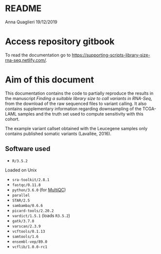 README
================
Anna Quaglieri
19/12/2019

# Access repository gitbook

To read the documentation go to
<https://supporting-scripts-library-size-rna-seq.netlify.com/>.

# Aim of this document

This documentation contains the code to partially reproduce the results
in the manuscript *Finding a suitable library size to call variants in
RNA-Seq*, from the download of the raw sequenced files to variant
calling. It also contains supplementary information regarding
downsampling of the TCGA-LAML samples and the truth set used to compute
sensitivity with this cohort.

The example variant callset obtained with the Leucegene samples only
contains published somatic variants (Lavallée, 2016).

## Software used

  - `R/3.5.2`

Loaded on Unix

  - `sra-toolkit/2.8.1`
  - `fastqc/0.11.8`
  - `python/3.6.0` (for [MultiQC](https://multiqc.info/))
  - `parallel`
  - `STAR/2.5`
  - `sambamba/0.6.6`
  - `picard-tools/2.20.2`
  - `vardict/1.5.1` (loads `R3.5.2`)
  - `gatk/3.7.0`
  - `varscan/2.3.9`
  - `vcftools/0.1.13`
  - `samtools/1.6`
  - `ensembl-vep/89.0`
  - `vcflib/1.0.0-rc1`
